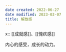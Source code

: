 ```yaml
---
date created: 2022-06-27
date modified: 2023-03-07
title: 解放感
---
```


x:: [[成就感]]、[[愧疚感]]

内心的感受，成长的动力。
